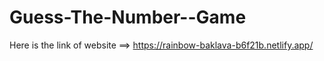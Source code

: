 # Guess-The-Number--Game
Here is the link of website ==>
https://rainbow-baklava-b6f21b.netlify.app/
